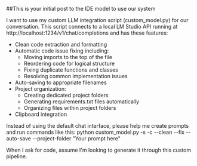 ##This is your initial post to the IDE model to use our system

I want to use my custom LLM integration script (custom_model.py) for our conversation. 
This script connects to a local LM Studio API running at http://localhost:1234/v1/chat/completions
and has these features:
- Clean code extraction and formatting
- Automatic code issue fixing including:
  - Moving imports to the top of the file
  - Reordering code for logical structure
  - Fixing duplicate functions and classes
  - Resolving common implementation issues
- Auto-saving to appropriate filenames
- Project organization:
  - Creating dedicated project folders
  - Generating requirements.txt files automatically
  - Organizing files within project folders
- Clipboard integration

Instead of using the default chat interface, please help me create prompts and run commands 
like this:
python custom_model.py -s -c --clean --fix --auto-save --project-folder "Your prompt here"

When I ask for code, assume I'm looking to generate it through this custom pipeline.
